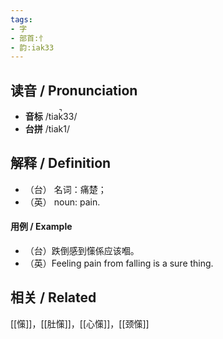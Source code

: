 ```yaml
---
tags:
- 字
- 部首:忄
- 韵:iak33
---
```


## __读音__ / Pronunciation

- __音标__ /tiak̚33/
- __台拼__ /tiak1/

## 解释 / Definition

- （台） 名词：痛楚；
- （英） noun: pain.

#### 用例 / Example 

- （台）跌倒感到憡係应该嗰。
- （英）Feeling pain from falling is a sure thing.

## 相关 / Related

[[憡]]，[[肚憡]]，[[心憡]]，[[颈憡]]
